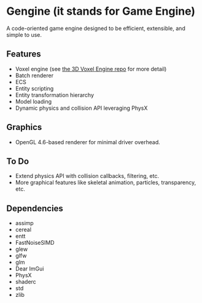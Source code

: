 # Gengine (it stands for Game Engine)
A code-oriented game engine designed to be efficient, extensible, and simple to use.

## Features
- Voxel engine (see [the 3D Voxel Engine repo](https://github.com/JuanDiegoMontoya/3D_Voxel_Engine) for more detail)
- Batch renderer
- ECS
- Entity scripting
- Entity transformation hierarchy
- Model loading
- Dynamic physics and collision API leveraging PhysX

## Graphics
- OpenGL 4.6-based renderer for minimal driver overhead.

## To Do
- Extend physics API with collision callbacks, filtering, etc.
- More graphical features like skeletal animation, particles, transparency, etc.

## Dependencies
- assimp
- cereal
- entt
- FastNoiseSIMD
- glew
- glfw
- glm
- Dear ImGui
- PhysX
- shaderc
- std
- zlib
